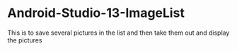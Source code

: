 # Android-Studio-13-ImageList
 This is to save several pictures in the list and then take them out and display the pictures

